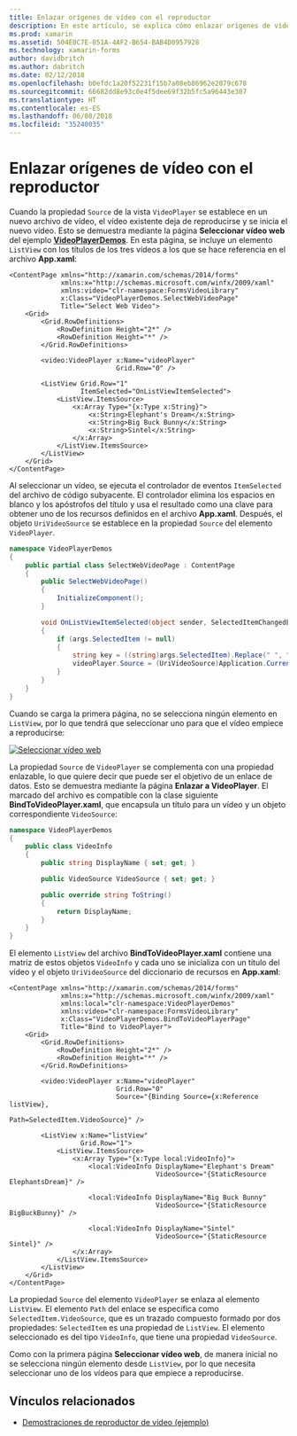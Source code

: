 ```yaml
---
title: Enlazar orígenes de vídeo con el reproductor
description: En este artículo, se explica cómo enlazar orígenes de vídeo al reproductor de vídeo con Xamarin.Forms.
ms.prod: xamarin
ms.assetid: 504E0C7E-051A-4AF2-B654-BAB4D0957928
ms.technology: xamarin-forms
author: davidbritch
ms.author: dabritch
ms.date: 02/12/2018
ms.openlocfilehash: b0efdc1a20f52231f15b7a08eb86962e2079c678
ms.sourcegitcommit: 66682dd8e93c0e4f5dee69f32b5fc5a96443e307
ms.translationtype: HT
ms.contentlocale: es-ES
ms.lasthandoff: 06/08/2018
ms.locfileid: "35240035"
---
```

# <a name="binding-video-sources-to-the-player"></a>Enlazar orígenes de vídeo con el reproductor

Cuando la propiedad `Source` de la vista `VideoPlayer` se establece en un nuevo archivo de vídeo, el vídeo existente deja de reproducirse y se inicia el nuevo vídeo. Esto se demuestra mediante la página **Seleccionar vídeo web** del ejemplo [**VideoPlayerDemos**](https://developer.xamarin.com/samples/xamarin-forms/customrenderers/VideoPlayerDemos/). En esta página, se incluye un elemento `ListView` con los títulos de los tres vídeos a los que se hace referencia en el archivo **App.xaml**:

```xaml
<ContentPage xmlns="http://xamarin.com/schemas/2014/forms"
             xmlns:x="http://schemas.microsoft.com/winfx/2009/xaml"
             xmlns:video="clr-namespace:FormsVideoLibrary"
             x:Class="VideoPlayerDemos.SelectWebVideoPage"
             Title="Select Web Video">
    <Grid>
        <Grid.RowDefinitions>
            <RowDefinition Height="2*" />
            <RowDefinition Height="*" />
        </Grid.RowDefinitions>

        <video:VideoPlayer x:Name="videoPlayer"
                           Grid.Row="0" />

        <ListView Grid.Row="1"
                  ItemSelected="OnListViewItemSelected">
            <ListView.ItemsSource>
                <x:Array Type="{x:Type x:String}">
                    <x:String>Elephant's Dream</x:String>
                    <x:String>Big Buck Bunny</x:String>
                    <x:String>Sintel</x:String>
                </x:Array>
            </ListView.ItemsSource>
        </ListView>
    </Grid>
</ContentPage>
```

Al seleccionar un vídeo, se ejecuta el controlador de eventos `ItemSelected` del archivo de código subyacente. El controlador elimina los espacios en blanco y los apóstrofos del título y usa el resultado como una clave para obtener uno de los recursos definidos en el archivo **App.xaml**. Después, el objeto `UriVideoSource` se establece en la propiedad `Source` del elemento `VideoPlayer`.

```csharp
namespace VideoPlayerDemos
{
    public partial class SelectWebVideoPage : ContentPage
    {
        public SelectWebVideoPage()
        {
            InitializeComponent();
        }

        void OnListViewItemSelected(object sender, SelectedItemChangedEventArgs args)
        {
            if (args.SelectedItem != null)
            {
                string key = ((string)args.SelectedItem).Replace(" ", "").Replace("'", "");
                videoPlayer.Source = (UriVideoSource)Application.Current.Resources[key];
            }
        }
    }
}
```

Cuando se carga la primera página, no se selecciona ningún elemento en `ListView`, por lo que tendrá que seleccionar uno para que el vídeo empiece a reproducirse:

[![Seleccionar vídeo web](source-bindings-images/selectwebvideo-small.png "Select Web Video")](source-bindings-images/selectwebvideo-large.png#lightbox "Select Web Video")

La propiedad `Source` de `VideoPlayer` se complementa con una propiedad enlazable, lo que quiere decir que puede ser el objetivo de un enlace de datos. Esto se demuestra mediante la página **Enlazar a VideoPlayer**. El marcado del archivo es compatible con la clase siguiente **BindToVideoPlayer.xaml**, que encapsula un título para un vídeo y un objeto correspondiente `VideoSource`:

```csharp
namespace VideoPlayerDemos
{
    public class VideoInfo
    {
        public string DisplayName { set; get; }

        public VideoSource VideoSource { set; get; }

        public override string ToString()
        {
            return DisplayName;
        }
    }
}
```

El elemento `ListView` del archivo **BindToVideoPlayer.xaml** contiene una matriz de estos objetos `VideoInfo` y cada uno se inicializa con un título del vídeo y el objeto `UriVideoSource` del diccionario de recursos en **App.xaml**:

```xaml
<ContentPage xmlns="http://xamarin.com/schemas/2014/forms"
             xmlns:x="http://schemas.microsoft.com/winfx/2009/xaml"
             xmlns:local="clr-namespace:VideoPlayerDemos"
             xmlns:video="clr-namespace:FormsVideoLibrary"
             x:Class="VideoPlayerDemos.BindToVideoPlayerPage"
             Title="Bind to VideoPlayer">
    <Grid>
        <Grid.RowDefinitions>
            <RowDefinition Height="2*" />
            <RowDefinition Height="*" />
        </Grid.RowDefinitions>

        <video:VideoPlayer x:Name="videoPlayer"
                           Grid.Row="0"
                           Source="{Binding Source={x:Reference listView},
                                            Path=SelectedItem.VideoSource}" />

        <ListView x:Name="listView"
                  Grid.Row="1">
            <ListView.ItemsSource>
                <x:Array Type="{x:Type local:VideoInfo}">
                    <local:VideoInfo DisplayName="Elephant's Dream"
                                     VideoSource="{StaticResource ElephantsDream}" />

                    <local:VideoInfo DisplayName="Big Buck Bunny"
                                     VideoSource="{StaticResource BigBuckBunny}" />

                    <local:VideoInfo DisplayName="Sintel"
                                     VideoSource="{StaticResource Sintel}" />
                </x:Array>
            </ListView.ItemsSource>
        </ListView>
    </Grid>
</ContentPage>
```

La propiedad `Source` del elemento `VideoPlayer` se enlaza al elemento `ListView`. El elemento `Path` del enlace se especifica como `SelectedItem.VideoSource`, que es un trazado compuesto formado por dos propiedades: `SelectedItem` es una propiedad de `ListView`. El elemento seleccionado es del tipo `VideoInfo`, que tiene una propiedad `VideoSource`.

Como con la primera página **Seleccionar vídeo web**, de manera inicial no se selecciona ningún elemento desde `ListView`, por lo que necesita seleccionar uno de los vídeos para que empiece a reproducirse.


## <a name="related-links"></a>Vínculos relacionados

- [Demostraciones de reproductor de vídeo (ejemplo)](https://developer.xamarin.com/samples/xamarin-forms/customrenderers/VideoPlayerDemos/)
